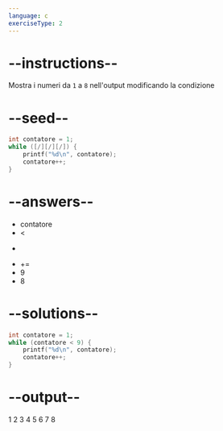 ```yaml
---
language: c
exerciseType: 2
---
```


# --instructions--

Mostra i numeri da `1` a `8` nell'output modificando la condizione

# --seed--

```c
int contatore = 1;
while ([/][/][/]) {
    printf("%d\n", contatore);
    contatore++;
}
```

# --answers--

- contatore
-  < 
-  > 
-  += 
- 9
- 8

# --solutions--

```c
int contatore = 1;
while (contatore < 9) {
    printf("%d\n", contatore);
    contatore++;
}
```

# --output--

1
2
3
4
5
6
7
8
